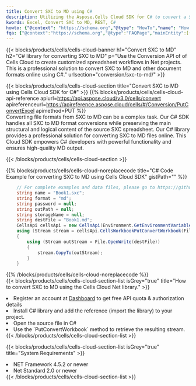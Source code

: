 ```yaml
---
title: Convert SXC to MD using C# 
description: Utilizing the Aspose.Cells Cloud SDK for C# to convert a SXC format file to a MD format file. 
kwords: Excel, Convert SXC to MD, REST, C#
howto: {"@context": "https://schema.org","@type": "HowTo","name": "How to convert SXC to MD using the Cells Cloud Net library.","description": "How to convert SXC to MD using the Cells Cloud Net library.","image": {"@type": "ImageObject"},"url": "/net/conversion/sxc-to-md/","step": [{ "@type": "HowToStep","name": "How to convert SXC to MD using the Cells Cloud Net library. step 1", "image": {"@type": "ImageObject",},"url": "/net/conversion/sxc-to-md/","text": "Register an account at <a href='https://dashboard.aspose.cloud/'>Dashboard</a> to get free API quota & authorization details",},{ "@type": "HowToStep","name": "How to convert SXC to MD using the Cells Cloud Net library. step 1", "image": {"@type": "ImageObject",},"url": "/net/conversion/sxc-to-md/","text": "Install C# library and add the reference (import the library) to your project.",},{ "@type": "HowToStep","name": "How to convert SXC to MD using the Cells Cloud Net library. step 1", "image": {"@type": "ImageObject",},"url": "/net/conversion/sxc-to-md/","text": "Open the source file in C#",},{ "@type": "HowToStep","name": "How to convert SXC to MD using the Cells Cloud Net library. step 1", "image": {"@type": "ImageObject",},"url": "/net/conversion/sxc-to-md/","text": "Use the `PutConvertWorkbook` method to retrieve the resulting stream.",}, ],"supply": {"@type": "HowToSupply","name": "document"},"tool": [{"@type": "HowToTool","name": "Visual Studio, Visual Studio Code, Rider "},{"@type": "HowToTool","name": "Aspose Cells"}],"totalTime": "PT6M"}
fqa: {"@context":"https://schema.org","@type":"FAQPage","mainEntity":[{"@type":"Question","name":"Why convert file formats in C# using REST API?","acceptedAnswer":{"@type":"Answer","text":"Documents are encoded in many ways, and some files may be incompatible with the software you use. To open and read such files, just convert them to appropriate file formats.<br/><ol><li>Install .NET SDK and add the reference (import the library) to your project.</li><li>Open the source file in C# using REST API.</li><li>Call the PutConvertWorkbookRequest() method, passing an output filename with required extension.</li><li>Get the result of conversion as a separate file.</li></ol>"}},{"@type":"Question","name":"What file formats can I convert with your C# library?","acceptedAnswer":{"@type":"Answer","text":"We support a variety of file formats for conversion using .NET library, including XLSX, Excel, xls , PDF, CSV, HTML, Markdown, XML, PNG, JPG, TIFF, Json, TXT and many more."}},{"@type":"Question","name":"What is the maximum allowed file size for conversion using this .NET library?","acceptedAnswer":{"@type":"Answer","text":"There are no file size limits for format conversions using .NET library."}}]}
---
```



{{< blocks/products/cells/cells-cloud-banner h1="Convert SXC to MD" h2="C# library for converting SXC to MD" p="Use the Conversion API of of Cells Cloud to create customized spreadsheet workflows in Net projects. This is a professional solution to convert SXC to MD and other document formats online using C#." urlsection="conversion/sxc-to-md/" >}}

{{< blocks/products/cells/cells-cloud-section  title="Convert SXC to MD using Cells Cloud SDK for C#" >}}
{{% blocks/products/cells/cells-cloud-api-reference  apiurl=https://api.aspose.cloud/v3.0/cells/convert  apireferenceurl=https://apireference.aspose.cloud/cells/#/Conversion/PutConvertExcel  apimethod=PUT %}}
<br/>
Converting file formats from SXC to MD can be a complex task. Our C# SDK handles all SXC to MD format conversions while preserving the main structural and logical content of the source SXC spreadsheet. Our C# library provides a professional solution for converting SXC to MD files online. This Cloud SDK empowers C# developers with powerful functionality and ensures high-quality MD output.

{{< /blocks/products/cells/cells-cloud-section >}}

{{% blocks/products/cells/cells-cloud-noreplacecode title="C# Code Example for converting SXC to MD using Cells Cloud SDK" gistPath="" %}}
 
```cs
    // For complete examples and data files, please go to https://github.com/aspose-cells-cloud/aspose-cells-cloud-dotnet/
    string name = "Book1.sxc";
    string format = "md";
    string password = null;
    string outPath = null;
    string storageName = null;
    string destFile = "Book1.md";
    CellsApi cellsApi = new CellsApi(Environment.GetEnvironmentVariable("ProductClientId"), Environment.GetEnvironmentVariable("ProductClientSecret"));
    using (Stream stream = cellsApi.CellsWorkbookPutConvertWorkbook(File.OpenRead(name), format, password, outPath, storageName))
    {
        using (Stream outStream = File.OpenWrite(destFile))
        {
            stream.CopyTo(outStream);
        }
    }
```
 
{{% /blocks/products/cells/cells-cloud-noreplacecode  %}}
<br/>
{{< blocks/products/cells/cells-cloud-section-list isGrey="true"  title="How to convert SXC to MD using the Cells Cloud Net library." >}}
<li>Register an account at <a href="https://dashboard.aspose.cloud/">Dashboard</a> to get free API quota & authorization details</li>
<li>Install C# library and add the reference (import the library) to your project.</li>
<li>Open the source file in C#</li>
<li>Use the `PutConvertWorkbook` method to retrieve the resulting stream.</li>
{{< /blocks/products/cells/cells-cloud-section-list >}}

{{< blocks/products/cells/cells-cloud-section-list isGrey="true"  title="System Requirements" >}}
<li>NET Framework 4.5.2 or newer</li>
<li>Net Standard 2.0 or newer</li>
{{< /blocks/products/cells/cells-cloud-section-list >}}
